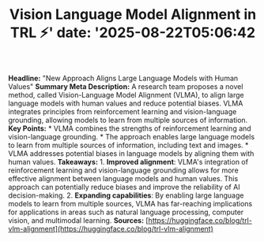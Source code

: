 ﻿---
title: "Vision Language Model Alignment in TRL ⚡️'
date: '2025-08-22T05:06:42"
category: "Markets"
summary: ""
slug: "vision language model alignment in trl "
source_urls:
  - "https://huggingface.co/blog/trl-vlm-alignment"
seo:
  title: "Vision Language Model Alignment in TRL ⚡️ | Hash n Hedge'
  description: '"
  keywords: ["news", "markets", "brief"]
---
**Headline:** "New Approach Aligns Large Language Models with Human Values"  **Summary Meta Description:** A research team proposes a novel method, called Vision-Language Model Alignment (VLMA), to align large language models with human values and reduce potential biases. VLMA integrates principles from reinforcement learning and vision-language grounding, allowing models to learn from multiple sources of information.  **Key Points:**  * VLMA combines the strengths of reinforcement learning and vision-language grounding. * The approach enables large language models to learn from multiple sources of information, including text and images. * VLMA addresses potential biases in language models by aligning them with human values.  **Takeaways:**  1. **Improved alignment**: VLMA's integration of reinforcement learning and vision-language grounding allows for more effective alignment between language models and human values. This approach can potentially reduce biases and improve the reliability of AI decision-making. 2. **Expanding capabilities**: By enabling large language models to learn from multiple sources, VLMA has far-reaching implications for applications in areas such as natural language processing, computer vision, and multimodal learning.  **Sources:** [https://huggingface.co/blog/trl-vlm-alignment](https://huggingface.co/blog/trl-vlm-alignment) 
